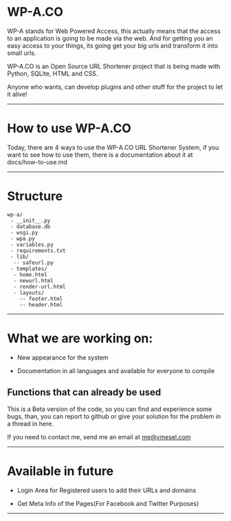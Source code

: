 WP-A.CO 
====================

WP-A stands for Web Powered Access, this actually means that the access to an application is going to be made via the web. And for getting you an easy access to your things, its going get your big urls and transform it into small urls.

WP-A.CO is an Open Source URL Shortener project that is being made with Python, SQLite, HTML and CSS.

Anyone who wants, can develop plugins and other stuff for the project to let it alive!

----
How to use WP-A.CO
=================================

Today, there are 4 ways to use the WP-A.CO URL Shortener System, if you want to see how to use them, there is a documentation about it at docs/how-to-use.md

----------------
Structure
===========================
```
wp-a/
 - __init__.py
 - database.db
 - wsgi.py
 - wpa.py
 - variables.py
 - requirements.txt
 - lib/
  -- safeurl.py
 - templates/
  - home.html
  - newurl.html
  - render-url.html
  - layouts/
    -- footer.html
    -- header.html
```
-----------------------------------
What we are working on:
===========================

- New appearance for the system

- Documentation in all languages and available for everyone to compile

## Functions that can already be used

This is a Beta version of the code, so you can find and experience some bugs, than, you can report to github or give your solution for the problem in a thread in here.

If you need to contact me, send me an email at me@vmesel.com

-------------------------------------------------
Available in future
===========================

- Login Area for Registered users to add their URLs and domains

- Get Meta Info of the Pages(For Facebook and Twitter Purposes)

----------------------------
